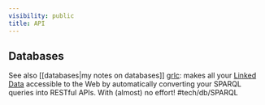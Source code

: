 ```yaml
---
visibility: public
title: API
---
```

## Databases

See also [[databases|my notes on databases]]
[grlc](https://grlc.io/): makes all your [Linked Data](https://www.w3.org/DesignIssues/LinkedData.html) accessible to the Web by automatically converting your SPARQL queries into RESTful APIs. With (almost) no effort! #tech/db/SPARQL
